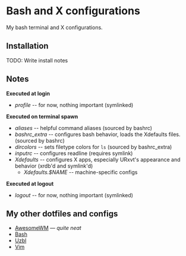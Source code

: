 Bash and X configurations
=========================
My bash terminal and X configurations.

Installation
------------
TODO: Write install notes

Notes
-----
**Executed at login**
* *profile* -- for now, nothing important (symlinked)

**Executed on terminal spawn**
* *aliases* -- helpful command aliases (sourced by 
		bashrc)
* *bashrc\_extra* -- configures bash behavior, loads the
		Xdefaults files. (sourced by bashrc)
* *dircolors* -- sets filetype colors for `ls` 
		(sourced by bashrc\_extra)
* *inputrc* -- configures readline (requires symlink)
* *Xdefaults* -- configures X apps, especially URxvt's
		appearance and behavior (xrdb'd and symlink'd)
	* *Xdefaults.$NAME* -- machine-specific configs

**Executed at logout**
* *logout* -- for now, nothing important (symlinked)

My other dotfiles and configs
-----------------------------
* [AwesomeWM](https://github.com/echelon/dotfiles-awesome) *&mdash; quite neat*
* [Bash](https://github.com/echelon/dotfiles-bash)
* [Uzbl](https://github.com/echelon/dotfiles-uzbl)
* [Vim](https://github.com/echelon/dotfiles-vim)


